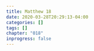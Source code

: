 ```yaml
---
title: Matthew 18
date: 2020-03-28T20:29:13-04:00
categories: []
tags: []
chapter: "018"
inprogress: false
---
```


